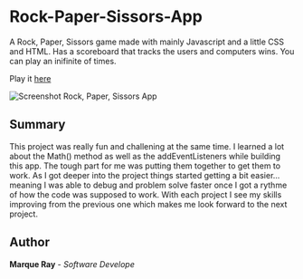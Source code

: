 # Rock-Paper-Sissors-App

A Rock, Paper, Sissors game made with mainly Javascript and a little CSS and HTML. Has a scoreboard that tracks the users and computers wins. You can play an inifinite of times.

Play it [here](https://mray2k4.github.io/Rock-Paper-Sissors-App/)

![Screenshot Rock, Paper, Sissors App](https://user-images.githubusercontent.com/99221965/235516674-f63dc5f3-1a75-47bc-b09c-1f58d54035fe.jpg)

## Summary
This project was really fun and challening at the same time. I learned a lot about the Math() method as well as the addEventListeners while building this app. The tough part for me was putting them together to get them to work. As I got deeper into the project things started getting a bit easier... meaning I was able to debug and problem solve faster once I got a rythme of how the code was supposed to work. With each project I see my skills improving from the previous one which makes me look forward to the next project.

## Author
**Marque Ray** - *Software Develope*
